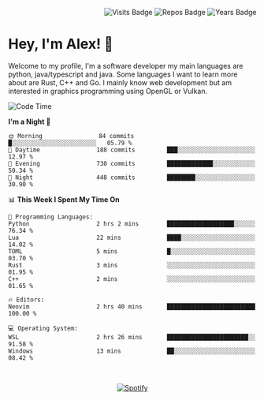 <p align="right">
  <img src="https://badges.pufler.dev/visits/Alextibtab/Alextibtab" alt="Visits Badge">
  <img src="https://badges.pufler.dev/repos/Alextibtab/" alt="Repos Badge">
  <img src="https://badges.pufler.dev/years/Alextibtab/" alt="Years Badge">
</p>

<h1 align="left">Hey, I'm Alex! 💽 </h1>

Welcome to my profile, I'm a software developer my main languages are python, java/typescript and java. Some languages I want to learn more about are Rust, C++ and Go. I mainly know web development but am interested in graphics programming using OpenGL or Vulkan.

<!--START_SECTION:waka-->
![Code Time](http://img.shields.io/badge/Code%20Time-32%20hrs%208%20mins-blue)

**I'm a Night 🦉** 

```text
🌞 Morning                84 commits          █░░░░░░░░░░░░░░░░░░░░░░░░   05.79 % 
🌆 Daytime                188 commits         ███░░░░░░░░░░░░░░░░░░░░░░   12.97 % 
🌃 Evening                730 commits         █████████████░░░░░░░░░░░░   50.34 % 
🌙 Night                  448 commits         ████████░░░░░░░░░░░░░░░░░   30.90 % 
```


📊 **This Week I Spent My Time On** 

```text
💬 Programming Languages: 
Python                   2 hrs 2 mins        ███████████████████░░░░░░   76.34 % 
Lua                      22 mins             ████░░░░░░░░░░░░░░░░░░░░░   14.02 % 
TOML                     5 mins              █░░░░░░░░░░░░░░░░░░░░░░░░   03.70 % 
Rust                     3 mins              ░░░░░░░░░░░░░░░░░░░░░░░░░   01.95 % 
C++                      2 mins              ░░░░░░░░░░░░░░░░░░░░░░░░░   01.65 % 

🔥 Editors: 
Neovim                   2 hrs 40 mins       █████████████████████████   100.00 % 

💻 Operating System: 
WSL                      2 hrs 26 mins       ███████████████████████░░   91.58 % 
Windows                  13 mins             ██░░░░░░░░░░░░░░░░░░░░░░░   08.42 % 
```


<!--END_SECTION:waka-->
&nbsp;<div align="center">
  [![Spotify](https://spotify-now-playing-wine-six.vercel.app/api/spotify?border_color=ffffff)](https://open.spotify.com/user/pmo1v2ejnt42kgp5jar5drtag)
</div>

